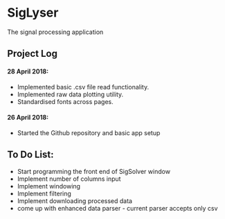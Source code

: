 # SigLyser
The signal processing application

## Project Log
#### 28 April 2018:
* Implemented basic .csv file read functionality.
* Implemented raw data plotting utility.
* Standardised fonts across pages.
#### 26 April 2018:
* Started the Github repository and basic app setup

## To Do List:
* Start programming the front end of SigSolver window
* Implement number of columns input
* Implement windowing
* Implement filtering
* Implement downloading processed data
* come up with enhanced data parser - current parser accepts only csv